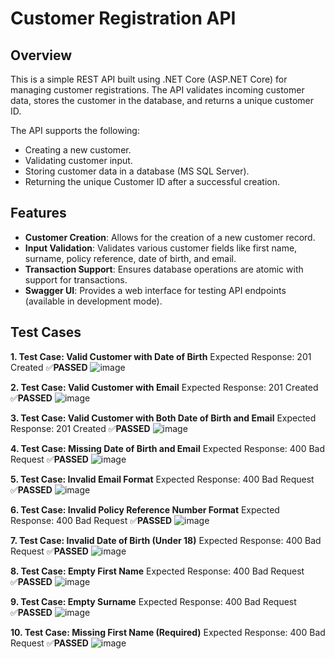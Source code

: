 # Customer Registration API

## Overview

This is a simple REST API built using .NET Core (ASP.NET Core) for managing customer registrations. The API validates incoming customer data, stores the customer in the database, and returns a unique customer ID.

The API supports the following:
- Creating a new customer.
- Validating customer input.
- Storing customer data in a database (MS SQL Server).
- Returning the unique Customer ID after a successful creation.

## Features

- **Customer Creation**: Allows for the creation of a new customer record.
- **Input Validation**: Validates various customer fields like first name, surname, policy reference, date of birth, and email.
- **Transaction Support**: Ensures database operations are atomic with support for transactions.
- **Swagger UI**: Provides a web interface for testing API endpoints (available in development mode).


## Test Cases

**1. Test Case: Valid Customer with Date of Birth**
Expected Response: 201 Created ✅**PASSED**
![image](https://github.com/user-attachments/assets/f2ded040-0fca-44c0-ab08-69fe10501cbe)


**2. Test Case: Valid Customer with Email**
Expected Response: 201 Created ✅**PASSED**
![image](https://github.com/user-attachments/assets/e482afb7-eb19-4586-a43f-90cbb78a152b)

**3. Test Case: Valid Customer with Both Date of Birth and Email**
Expected Response: 201 Created ✅**PASSED**
![image](https://github.com/user-attachments/assets/380787da-8683-4bfc-8e3e-e00eced439a2)


**4. Test Case: Missing Date of Birth and Email**
Expected Response: 400 Bad Request ✅**PASSED**
![image](https://github.com/user-attachments/assets/cfcf812f-b450-4331-859f-7a60247fc0b8)


**5. Test Case: Invalid Email Format**
Expected Response: 400 Bad Request ✅**PASSED**
![image](https://github.com/user-attachments/assets/242f9aa8-89cf-44fa-a92d-b47259570fc4)


**6. Test Case: Invalid Policy Reference Number Format**
 Expected Response: 400 Bad Request ✅**PASSED**
![image](https://github.com/user-attachments/assets/8084a4ca-d891-4601-8405-8cee3c84551b)


**7. Test Case: Invalid Date of Birth (Under 18)**
Expected Response: 400 Bad Request ✅**PASSED**
![image](https://github.com/user-attachments/assets/ab081193-9c06-4cf6-b97c-0bdcd83effbf)


**8. Test Case: Empty First Name**
Expected Response: 400 Bad Request ✅**PASSED**
![image](https://github.com/user-attachments/assets/c5c21613-af01-4826-ac33-8ea794948e13)


**9. Test Case: Empty Surname**
Expected Response: 400 Bad Request ✅**PASSED**
![image](https://github.com/user-attachments/assets/c1a56c26-0d4f-4c3c-941a-122d6a8685ce)


**10. Test Case: Missing First Name (Required)**
Expected Response: 400 Bad Request ✅**PASSED**
![image](https://github.com/user-attachments/assets/6ff25df3-bc21-42aa-9e2b-c3ba4a195892)

